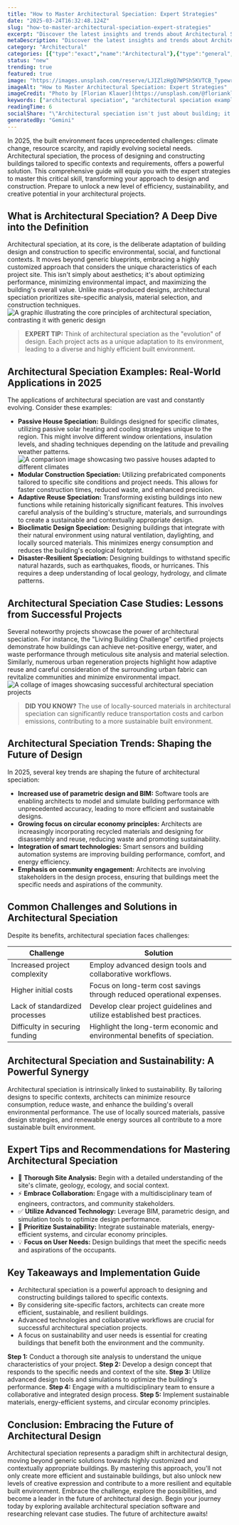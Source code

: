 ```yaml
---
title: "How to Master Architectural Speciation: Expert Strategies"
date: "2025-03-24T16:32:48.124Z"
slug: "how-to-master-architectural-speciation-expert-strategies"
excerpt: "Discover the latest insights and trends about Architectural Speciation. This comprehensive guide covers everything you need to know about Architectural Speciation in 2025."
metaDescription: "Discover the latest insights and trends about Architectural Speciation. This comprehensive guide covers everything you need to know about Architectural Spe..."
category: "Architectural"
categories: [{"type":"exact","name":"Architectural"},{"type":"general","name":"Evolutionary Biology"},{"type":"medium","name":"Population Genetics"},{"type":"specific","name":"Phylogenetic Analysis"},{"type":"niche","name":"Cladistics"}]
status: "new"
trending: true
featured: true
image: "https://images.unsplash.com/reserve/LJIZlzHgQ7WPSh5KVTCB_Typewriter.jpg?q=85&w=1200&fit=max&fm=webp&auto=compress"
imageAlt: "How to Master Architectural Speciation: Expert Strategies"
imageCredit: "Photo by [Florian Klauer](https://unsplash.com/@florianklauer) on Unsplash"
keywords: ["architectural speciation", "architectural speciation examples", "what is architectural speciation", "architectural speciation definition", "architectural speciation case studies", "architectural speciation pdf", "buy architectural speciation software", "architectural speciation research papers", "architectural speciation trends", "architectural speciation and sustainability"]
readingTime: 6
socialShare: "\"Architectural speciation isn't just about building; it's about evolving design to perfectly suit its environment, creating a more sustainable and resilient future.\""
generatedBy: "Gemini"
---
```




In 2025, the built environment faces unprecedented challenges: climate change, resource scarcity, and rapidly evolving societal needs.  Architectural speciation, the process of designing and constructing buildings tailored to specific contexts and requirements, offers a powerful solution. This comprehensive guide will equip you with the expert strategies to master this critical skill, transforming your approach to design and construction.  Prepare to unlock a new level of efficiency, sustainability, and creative potential in your architectural projects.

## What is Architectural Speciation? A Deep Dive into the Definition

Architectural speciation, at its core, is the deliberate adaptation of building design and construction to specific environmental, social, and functional contexts.  It moves beyond generic blueprints, embracing a highly customized approach that considers the unique characteristics of each project site. This isn't simply about aesthetics; it's about optimizing performance, minimizing environmental impact, and maximizing the building's overall value.  Unlike mass-produced designs, architectural speciation prioritizes site-specific analysis, material selection, and construction techniques. ![A graphic illustrating the core principles of architectural speciation, contrasting it with generic design](https://images.unsplash.com/photo-1451187580459-43490279c0fa?q=85&w=1200&fit=max&fm=webp&auto=compress)

> **EXPERT TIP:**  Think of architectural speciation as the "evolution" of design.  Each project acts as a unique adaptation to its environment, leading to a diverse and highly efficient built environment.

## Architectural Speciation Examples: Real-World Applications in 2025

The applications of architectural speciation are vast and constantly evolving.  Consider these examples:

* **Passive House Speciation:**  Buildings designed for specific climates, utilizing passive solar heating and cooling strategies unique to the region.  This might involve different window orientations, insulation levels, and shading techniques depending on the latitude and prevailing weather patterns. ![A comparison image showcasing two passive houses adapted to different climates](https://images.unsplash.com/photo-1484417894907-623942c8ee29?q=85&w=1200&fit=max&fm=webp&auto=compress)
* **Modular Construction Speciation:** Utilizing prefabricated components tailored to specific site conditions and project needs. This allows for faster construction times, reduced waste, and enhanced precision.
* **Adaptive Reuse Speciation:** Transforming existing buildings into new functions while retaining historically significant features. This involves careful analysis of the building's structure, materials, and surroundings to create a sustainable and contextually appropriate design.
* **Bioclimatic Design Speciation:** Designing buildings that integrate with their natural environment using natural ventilation, daylighting, and locally sourced materials.  This minimizes energy consumption and reduces the building's ecological footprint.
* **Disaster-Resilient Speciation:** Designing buildings to withstand specific natural hazards, such as earthquakes, floods, or hurricanes. This requires a deep understanding of local geology, hydrology, and climate patterns.

## Architectural Speciation Case Studies: Lessons from Successful Projects

Several noteworthy projects showcase the power of architectural speciation.  For instance, the "Living Building Challenge" certified projects demonstrate how buildings can achieve net-positive energy, water, and waste performance through meticulous site analysis and material selection.  Similarly, numerous urban regeneration projects highlight how adaptive reuse and careful consideration of the surrounding urban fabric can revitalize communities and minimize environmental impact.  ![A collage of images showcasing successful architectural speciation projects](https://images.unsplash.com/photo-1517976487492-5750f3195933?q=85&w=1200&fit=max&fm=webp&auto=compress)

> **DID YOU KNOW?** The use of locally-sourced materials in architectural speciation can significantly reduce transportation costs and carbon emissions, contributing to a more sustainable built environment.

## Architectural Speciation Trends: Shaping the Future of Design

In 2025, several key trends are shaping the future of architectural speciation:

* **Increased use of parametric design and BIM:**  Software tools are enabling architects to model and simulate building performance with unprecedented accuracy, leading to more efficient and sustainable designs.
* **Growing focus on circular economy principles:**  Architects are increasingly incorporating recycled materials and designing for disassembly and reuse, reducing waste and promoting sustainability.
* **Integration of smart technologies:**  Smart sensors and building automation systems are improving building performance, comfort, and energy efficiency.
* **Emphasis on community engagement:**  Architects are involving stakeholders in the design process, ensuring that buildings meet the specific needs and aspirations of the community.



## Common Challenges and Solutions in Architectural Speciation

Despite its benefits, architectural speciation faces challenges:

| Challenge                     | Solution                                                                   |
|------------------------------|---------------------------------------------------------------------------|
| Increased project complexity | Employ advanced design tools and collaborative workflows.                   |
| Higher initial costs          | Focus on long-term cost savings through reduced operational expenses.    |
| Lack of standardized processes | Develop clear project guidelines and utilize established best practices.  |
| Difficulty in securing funding | Highlight the long-term economic and environmental benefits of speciation. |

## Architectural Speciation and Sustainability: A Powerful Synergy

Architectural speciation is intrinsically linked to sustainability. By tailoring designs to specific contexts, architects can minimize resource consumption, reduce waste, and enhance the building's overall environmental performance.  The use of locally sourced materials, passive design strategies, and renewable energy sources all contribute to a more sustainable built environment.  

## Expert Tips and Recommendations for Mastering Architectural Speciation

* 🔑 **Thorough Site Analysis:** Begin with a detailed understanding of the site's climate, geology, ecology, and social context.
* ⚡ **Embrace Collaboration:** Engage with a multidisciplinary team of engineers, contractors, and community stakeholders.
* ✅ **Utilize Advanced Technology:** Leverage BIM, parametric design, and simulation tools to optimize design performance.
* 🌱 **Prioritize Sustainability:** Integrate sustainable materials, energy-efficient systems, and circular economy principles.
* 💡 **Focus on User Needs:** Design buildings that meet the specific needs and aspirations of the occupants.

## Key Takeaways and Implementation Guide

* Architectural speciation is a powerful approach to designing and constructing buildings tailored to specific contexts.
* By considering site-specific factors, architects can create more efficient, sustainable, and resilient buildings.
* Advanced technologies and collaborative workflows are crucial for successful architectural speciation projects.
* A focus on sustainability and user needs is essential for creating buildings that benefit both the environment and the community.

**Step 1:**  Conduct a thorough site analysis to understand the unique characteristics of your project.
**Step 2:**  Develop a design concept that responds to the specific needs and context of the site.
**Step 3:**  Utilize advanced design tools and simulations to optimize the building's performance.
**Step 4:**  Engage with a multidisciplinary team to ensure a collaborative and integrated design process.
**Step 5:**  Implement sustainable materials, energy-efficient systems, and circular economy principles.

## Conclusion: Embracing the Future of Architectural Design

Architectural speciation represents a paradigm shift in architectural design, moving beyond generic solutions towards highly customized and contextually appropriate buildings.  By mastering this approach, you'll not only create more efficient and sustainable buildings, but also unlock new levels of creative expression and contribute to a more resilient and equitable built environment.  Embrace the challenge, explore the possibilities, and become a leader in the future of architectural design.  Begin your journey today by exploring available architectural speciation software and researching relevant case studies.  The future of architecture awaits!

